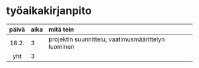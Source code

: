 # työaikakirjanpito

| päivä | aika | mitä tein  |
| :----:|:-----| :-----|
| 18.2. | 3    | projektin suunnittelu, vaatimusmäärittelyn luominen |
| yht   | 3   | | 
